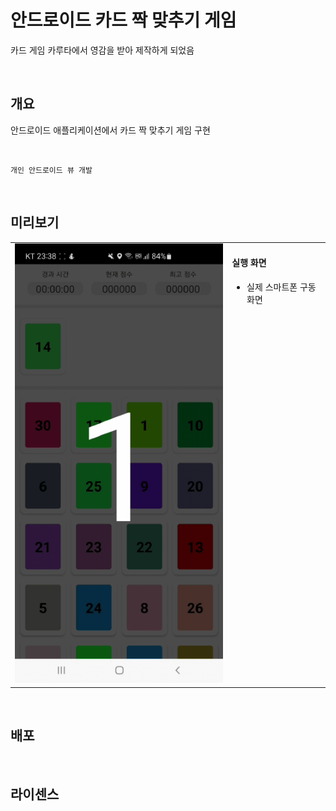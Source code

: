 # 안드로이드 카드 짝 맞추기 게임 

카드 게임 카루타에서 영감을 받아 제작하게 되었음

<br/>

## 개요

안드로이드 애플리케이션에서 카드 짝 맞추기 게임 구현

<br/>

```
개인 안드로이드 뷰 개발
```

<br/>

## 미리보기

<table>
<tr>
<td>

<img src="https://github.com/wndudwkd003/caruta-card-android/blob/master/demo/KakaoTalk_20231017_233948657.gif" width="400" />

</td>
<td valign="top">
  
#### 실행 화면
- 실제 스마트폰 구동 화면

  
</td>
</tr>
</table>

<br/>   

## 배포  



<br/>

## 라이센스


  

<br/>    



